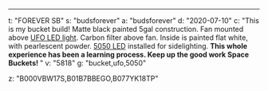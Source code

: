 ---
t: "FOREVER SB"
s: "budsforever"
a: "budsforever"
d: "2020-07-10"
c: "This is my bucket build! Matte black painted 5gal construction. Fan mounted above <a href='https://amzn.to/36NO5zr'>UFO LED light</a>. Carbon filter above fan. Inside is painted flat white, with pearlescent powder. <a href='https://www.amazon.com/Non-Waterproof-Flexible-Kitchen-Cabinet-Included/dp/B00JQV6NNC/ref=as_li_ss_tl?ie=UTF8&linkCode=ll1&tag=spacbuck-20&linkId=53a353119fa0f00d2126599807041d6a'>5050 LED</a> installed for sidelighting. <strong>This whole experience has been a learning process. Keep up the good work Space Buckets! </strong>"
v: "5818"
g: "bucket,ufo,5050"

z: "B000VBW17S,B01B7BBEGO,B077YK18TP"
